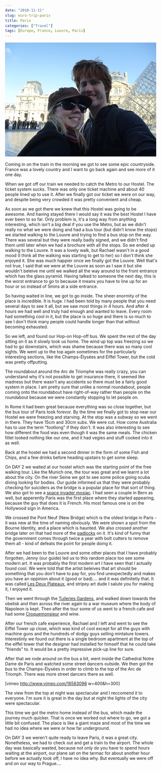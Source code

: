 ```yaml
---
date: "2010-11-11"
slug: euro-trip-paris
title: Paris
categories: ["Travel"]
tags: [Europe, France, Louvre, Paris]
---
```


![P1040979](p1040979.jpg)

Coming in on the train in the morning we got to see some epic countryside. France was a lovely country and I want to go back again and see more of it one day.

When we got off our train we needed to catch the Metro to our Hostel. The ticket system sucks. There was only one ticket machine and about 40 people lined up to use it. After we finally got our ticket we were on our way, and despite being very crowded it was pretty convenient and cheap.

As soon as we got there we knew that this Hostel was going to be awesome. And having stayed there I would say it was the best Hostel I have ever been to so far. Only problem is, it's a long way from anything interesting, which isn't a big deal if you use the Metro, but as we didn't really no what we were doing and had a bus tour (but didn't know the stops) we started walking to the Louvre and trying to find a bus stop on the way. There was several but they were really badly signed, and we didn't find them until later when we had a brochure with all the stops. So we ended up walking to the Louvre. It was a lovely walk, but Rachael wasn't in a good mood (I think all the walking was starting to get to her) so I don't think she enjoyed it. She was much happier once we finally got the Louvre. Well that's not true, I said that we were at the Louvre as soon as I saw it but she wouldn't beleive me until we walked all the way around to the front entrance which has the glass pyramid. Having talked to someone the next day, this is the worst entrance to go to because it means you have to line up for an hour or so instead of 5mins at a side entrance.

So having waited in line, we got to go inside. The sheer enormity of the place is incredible. It is huge. I had been told by many people that you need several days to see it all, but we saw most things in 4 hours. And after 4 hours we had well and truly had enough and wanted to leave. Every room had something cool in it, but the place is so huge and there is so much to see I don't think many people could handle longer than that without becoming exhausted.

So we left, and found our Hop-on Hop-off bus. We spent the rest of the day sitting on it as it slowly took us home. The wind up top was freezing so we had to go downstairs, which was shame because there was so many cool sights. We went up to the top again sometimes for the particularly interesting sections, like the Champs-Élysées and Eiffel Tower, but the cold was pretty offputting.

The roundabout around the Arc de Triomphe was really crazy, you can understand why it's not possible to get insurance there, it seemed like madness but there wasn't any accidents so there must be a fairly good system in place. I am pretty sure that unlike a normal roundabout, people coming onto the roundabout have right-of-way rather than people on the roundabout because we were constantly stopping to let people on.

In Rome it had been great because everything was so close together, but the bus tour of Paris took forevor. By the time we finally got to stop near our Hostel we were freezing and starving. At the stop was a subway so we went in there. They have 15cm and 30cm subs. We were cut. How come Australia has to use the term "footlong" if they don't. It was also interesting to see how different the food was even though it was the same meals. The chicken fillet looked nothing like our one, and it had vegies and stuff cooked into it as well.

Back at the hostel we had a second dinner in the form of some Fish and Chips, and a few drinks before heading upstairs to get some sleep.

On DAY 2 we waited at our hostel which was the starting point of the free walking tour. Like the Munich one, the tour was great and we learnt a lot about the city. On the river Seine we got to see some police going scuba diving looking for bodies. Our guide informed us that they were probably checking for suiciders as the bridge is a popular place for that sort of thing. We also got to see a [space invader mosiac](http://en.wikipedia.org/wiki/Invader_%28artist%29). I had seen a couple in Bern as well, but apperently Paris was the first place where they started appearing, because the guy that does it is French. His most famous one is on the Hollywood sign in America.

We crossed the Pont Neuf (New Bridge) which is the oldest bridge in Paris - it was new at the time of naming obviously. We were shown a spot from the Bourne Identity, and a place which is haunted. We also crossed another bridge later on that had more of the [padlocks](http://en.wikipedia.org/wiki/Love_padlocks) on it. It's kind of funny that the government comes through twice a year with bolt cutters to remove them all - kind of defeats the point for people doing it.

After we had been to the Louvre and some other places that I have probably forgotten, Jenny (our guide) led us to this random place too see some modern art. It was probably the first modern art I have seen that I actually found cool. We were told that the artist beleives that art should be something that you don't have to pay for, you find unexpectedly and makes you have an oppinion about it (good or bad).... and it was definitetly that. It was called [Les Deux Plateaux](http://www.telegraph.co.uk/culture/art/4613494/Public-art.html?image=1), and stripey art dude I salute you for making it, I enjoyed it.

Then we went through the [Tuileries Gardens](http://en.wikipedia.org/wiki/Tuileries_Garden), and walked down towards the obelisk and then across the river again to a war museum where the body of Napoleon is kept. Then after the tour some of us went to a french cafe and had some [Croquemonsieur](http://en.wikipedia.org/wiki/Croque-monsieur) and wine.

After our french cafe experience, Rachael and I left and went to see the Eiffel Tower up close, which was kind of cool except for all the guys with machine guns and the hundreds of dodgy guys selling mintature towers. Interestinly we found out there is a single bedroom apartment at the top of the eiffel tower that the designer had installed for himself that he could take "friends" to. It would be a pretty impressive pick-up line for sure.

After that we rode around on the bus a bit, went inside the Cathedral Notre Dame de Paris and watched some street dancers outside. We then got the bus to the Champs-Élysées in order to climb to the top of the Arc de Triomph. There was more street dancers there as well.

[vimeo http://www.vimeo.com/16563098 w=400&h=300]

The view from the top at night was spectacular and I reccomend it to everyone. I'm sure it is great in the day but at night the lights of the city were spectacular.

This time we got the metro home instead of the bus, which made the journey much quicker. That is once we worked out where to go, we got a little bit confused. The place is like a giant maze and most of the time we had no idea where we were or how far underground.

On DAY 3 we weren't quite ready to leave Paris, it was a great city. Nonetheless, we had to check out and get a train to the airport. The whole day was basically wasted, because not only do you have to spend hours waiting at the airport, our plane sat on the tarmac for about another hour before we actually took off, I have no idea why. But eventually we were off and on our way to Prague....
